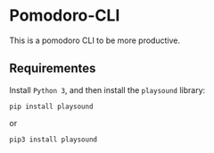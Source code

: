 # Pomodoro-CLI

This is a pomodoro CLI to be more productive.



## Requirementes

Install `Python 3`, and then install the `playsound` library:

```
pip install playsound
```

or

```
pip3 install playsound
```